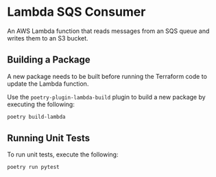 # Lambda SQS Consumer

An AWS Lambda function that reads messages from an SQS queue and writes them to an S3 bucket.

## Building a Package

A new package needs to be built before running the Terraform code to update the Lambda function.

Use the `poetry-plugin-lambda-build` plugin to build a new package by executing the following:

```bash
poetry build-lambda
```

## Running Unit Tests

To run unit tests, execute the following:

```bash
poetry run pytest
```
